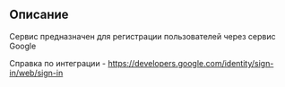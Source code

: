 ## Описание

Сервис предназначен для регистрации пользователей через сервис Google

Справка по интеграции - https://developers.google.com/identity/sign-in/web/sign-in

